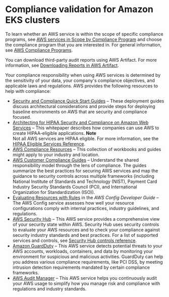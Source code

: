 # Compliance validation for Amazon EKS clusters<a name="compliance"></a>

To learn whether an AWS service is within the scope of specific compliance programs, see [AWS services in Scope by Compliance Program](https://aws.amazon.com/compliance/services-in-scope/) and choose the compliance program that you are interested in\. For general information, see [AWS Compliance Programs](https://aws.amazon.com/compliance/programs/)\.

You can download third\-party audit reports using AWS Artifact\. For more information, see [Downloading Reports in AWS Artifact](https://docs.aws.amazon.com/artifact/latest/ug/downloading-documents.html)\.

Your compliance responsibility when using AWS services is determined by the sensitivity of your data, your company's compliance objectives, and applicable laws and regulations\. AWS provides the following resources to help with compliance:
+ [Security and Compliance Quick Start Guides](https://aws.amazon.com/quickstart/?awsf.filter-tech-category=tech-category%23security-identity-compliance) – These deployment guides discuss architectural considerations and provide steps for deploying baseline environments on AWS that are security and compliance focused\.
+ [Architecting for HIPAA Security and Compliance on Amazon Web Services](https://docs.aws.amazon.com/whitepapers/latest/architecting-hipaa-security-and-compliance-on-aws/architecting-hipaa-security-and-compliance-on-aws.html) – This whitepaper describes how companies can use AWS to create HIPAA\-eligible applications\.
**Note**  
Not all AWS services are HIPAA eligible\. For more information, see the [HIPAA Eligible Services Reference](https://aws.amazon.com/compliance/hipaa-eligible-services-reference/)\.
+ [AWS Compliance Resources](https://aws.amazon.com/compliance/resources/) – This collection of workbooks and guides might apply to your industry and location\.
+ [AWS Customer Compliance Guides](https://d1.awsstatic.com/whitepapers/compliance/AWS_Customer_Compliance_Guides.pdf) – Understand the shared responsibility model through the lens of compliance\. The guides summarize the best practices for securing AWS services and map the guidance to security controls across multiple frameworks \(including National Institute of Standards and Technology \(NIST\), Payment Card Industry Security Standards Council \(PCI\), and International Organization for Standardization \(ISO\)\)\.
+ [Evaluating Resources with Rules](https://docs.aws.amazon.com/config/latest/developerguide/evaluate-config.html) in the *AWS Config Developer Guide* – The AWS Config service assesses how well your resource configurations comply with internal practices, industry guidelines, and regulations\.
+ [AWS Security Hub](https://docs.aws.amazon.com/securityhub/latest/userguide/what-is-securityhub.html) – This AWS service provides a comprehensive view of your security state within AWS\. Security Hub uses security controls to evaluate your AWS resources and to check your compliance against security industry standards and best practices\. For a list of supported services and controls, see [Security Hub controls reference](https://docs.aws.amazon.com/securityhub/latest/userguide/securityhub-controls-reference.html)\.
+ [Amazon GuardDuty](https://docs.aws.amazon.com/guardduty/latest/ug/what-is-guardduty.html) – This AWS service detects potential threats to your AWS accounts, workloads, containers, and data by monitoring your environment for suspicious and malicious activities\. GuardDuty can help you address various compliance requirements, like PCI DSS, by meeting intrusion detection requirements mandated by certain compliance frameworks\.
+ [AWS Audit Manager](https://docs.aws.amazon.com/audit-manager/latest/userguide/what-is.html) – This AWS service helps you continuously audit your AWS usage to simplify how you manage risk and compliance with regulations and industry standards\.